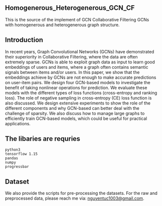 ## Homogenerous_Heterogenerous_GCN_CF
This is the source of the implement of GCN Collaborative Filtering GCNs with homogenerous and heterogenerous graph structure.

## Introduction
In recent years, Graph Convolutional Networks (GCNs) have demonstrated their superiority in Collaborative  Filtering, where the data are often extremely sparse.
GCNs is able to exploit graph data as input to learn good embeddings of users and items, where a graph often contains semantic signals between items and/or users.
In this paper, we show that the embeddings achieve by GCNs are not enough to make accurate predictions on user-item pairs.
We design four GCN-based models to investigate the benefit of taking nonlinear operations for prediction. 
We evaluate these models with the different types of loss functions (cross-entropy and ranking loss). 
The role of negative sampling in cross-entropy (CE) loss function is also discussed.
We design extensive experiments to show the role of the different components and why GCN-based can better deal with the challenge of sparsity.
We also discuss how to manage large graphs to efficiently train GCN-based models, which could be useful for practical applications. 

## The libaries are requries
```
python3
tensorflow 1.15
pandas
numpy
progressbar
```
## Dataset
We also provide the scripts for pre-processing the datasets. For the raw and preprocessed data, please reach me via: nguyentuc1003@gmail.com. 


